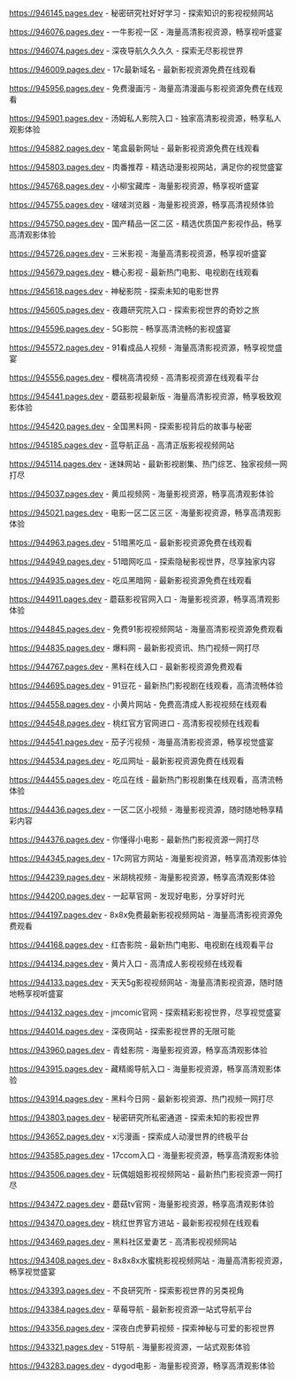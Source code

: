 
https://946145.pages.dev - 秘密研究社好好学习 - 探索知识的影视视频网站

https://946076.pages.dev - 一牛影视一区 - 海量高清影视资源，畅享视听盛宴

https://946074.pages.dev - 深夜导航久久久久 - 探索无尽影视世界

https://946009.pages.dev - 17c最新域名 - 最新影视资源免费在线观看

https://945956.pages.dev - 免费漫画污 - 海量高清漫画与影视资源免费在线观看

https://945901.pages.dev - 汤姆私人影院入口 - 独家高清影视资源，畅享私人观影体验

https://945882.pages.dev - 笔盒最新网址 - 最新影视资源免费在线观看

https://945803.pages.dev - 肉番推荐 - 精选动漫影视网站，满足你的视觉盛宴

https://945768.pages.dev - 小柳宝藏库 - 海量影视资源，畅享视听盛宴

https://945755.pages.dev - 啵啵浏览器 - 海量影视资源，畅享高清视频体验

https://945750.pages.dev - 国产精品一区二区 - 精选优质国产影视作品，畅享高清观影体验

https://945726.pages.dev - 三米影视 - 海量高清影视资源，畅享视听盛宴

https://945679.pages.dev - 糖心影视 - 最新热门电影、电视剧在线观看

https://945618.pages.dev - 神秘影院 - 探索未知的电影世界

https://945605.pages.dev - 夜趣研究院入口 - 探索影视世界的奇妙之旅

https://945596.pages.dev - 5G影院 - 畅享高清流畅的影视盛宴

https://945572.pages.dev - 91看成品人视频 - 海量高清影视资源，畅享视觉盛宴

https://945556.pages.dev - 樱桃高清视频 - 高清影视资源在线观看平台

https://945441.pages.dev - 蘑菇影视最新版 - 海量高清影视资源，畅享极致观影体验

https://945420.pages.dev - 全国黑料网 - 探索影视背后的故事与秘密

https://945185.pages.dev - 蓝导航正品 - 高清正版影视视频网站

https://945114.pages.dev - 迷妹网站 - 最新影视剧集、热门综艺、独家视频一网打尽

https://945037.pages.dev - 黄瓜视频网 - 海量影视资源，畅享高清观影体验

https://945021.pages.dev - 电影一区二区三区 - 海量影视资源，畅享高清观影体验

https://944963.pages.dev - 51暗黑吃瓜 - 最新影视资源免费在线观看

https://944949.pages.dev - 51暗网吃瓜 - 探索隐秘影视世界，尽享独家内容

https://944935.pages.dev - 吃瓜黑暗网 - 最新影视资源免费在线观看

https://944911.pages.dev - 蘑菇影视官网入口 - 海量影视资源，畅享高清观影体验

https://944845.pages.dev - 免费91影视视频网站 - 海量高清影视资源免费观看

https://944835.pages.dev - 爆料网 - 最新影视资讯、热门视频一网打尽

https://944767.pages.dev - 黑料在线入口 - 最新影视资源免费观看

https://944695.pages.dev - 91豆花 - 最新热门影视剧在线观看，高清流畅体验

https://944558.pages.dev - 小黄片网站 - 免费高清成人影视视频在线观看

https://944548.pages.dev - 桃红官方官网进口 - 高清影视视频在线观看

https://944541.pages.dev - 茄子污视频 - 海量高清影视资源，畅享视觉盛宴

https://944534.pages.dev - 吃瓜网址 - 最新影视资源免费在线观看

https://944455.pages.dev - 吃瓜在线 - 最新热门影视剧集在线观看，高清流畅体验

https://944436.pages.dev - 一区二区小视频 - 海量影视资源，随时随地畅享精彩内容

https://944376.pages.dev - 你懂得小电影 - 最新热门影视资源一网打尽

https://944345.pages.dev - 17c网官方网站 - 海量影视资源，畅享高清观影体验

https://944239.pages.dev - 米胡桃视频 - 海量影视资源，畅享高清观影体验

https://944200.pages.dev - 一起草官网 - 发现好电影，分享好时光

https://944197.pages.dev - 8x8x免费最新影视视频网站 - 海量高清影视资源免费观看

https://944168.pages.dev - 红杏影院 - 最新热门电影、电视剧在线观看平台

https://944134.pages.dev - 黄片入口 - 高清成人影视视频在线观看

https://944133.pages.dev - 天天5g影视视频网站 - 海量高清影视资源，随时随地畅享视听盛宴

https://944132.pages.dev - jmcomic官网 - 探索精彩影视世界，尽享视觉盛宴

https://944014.pages.dev - 深夜网站 - 探索影视世界的无限可能

https://943960.pages.dev - 青蛙影院 - 海量影视资源，畅享高清观影体验

https://943915.pages.dev - 藏精阁导航入口 - 海量影视资源，畅享高清观影体验

https://943914.pages.dev - 黑料今日网 - 最新影视资源、热门视频一网打尽

https://943803.pages.dev - 秘密研究所私密通道 - 探索未知的影视世界

https://943652.pages.dev - x污漫画 - 探索成人动漫世界的终极平台

https://943585.pages.dev - 17ccom入口 - 海量影视资源，畅享高清观影体验

https://943506.pages.dev - 玩偶姐姐影视视频网站 - 最新热门影视资源一网打尽

https://943472.pages.dev - 蘑菇tv官网 - 海量影视资源，畅享高清观影体验

https://943470.pages.dev - 桃红世界官方进站 - 最新影视视频在线观看

https://943469.pages.dev - 黑料社区爱妻艺 - 高清影视视频网站

https://943408.pages.dev - 8x8x8x水蜜桃影视视频网站 - 海量高清影视资源，畅享视觉盛宴

https://943393.pages.dev - 不良研究所 - 探索影视世界的另类视角

https://943384.pages.dev - 草莓导航 - 最新影视资源一站式导航平台

https://943356.pages.dev - 深夜白虎萝莉视频 - 探索神秘与可爱的影视世界

https://943321.pages.dev - 51导航 - 海量影视资源，一站式观影体验

https://943283.pages.dev - dygod电影 - 海量影视资源，畅享高清观影体验
